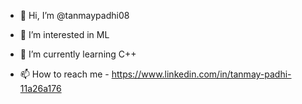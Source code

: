 - 👋 Hi, I’m @tanmaypadhi08
- 👀 I’m interested in ML
- 🌱 I’m currently learning C++

- 📫 How to reach me  - https://www.linkedin.com/in/tanmay-padhi-11a26a176

<!---
tanmaypadhi08/tanmaypadhi08 is a ✨ special ✨ repository because its `README.md` (this file) appears on your GitHub profile.
You can click the Preview link to take a look at your changes.
--->
